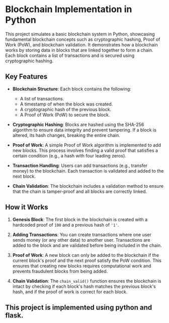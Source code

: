 # Blockchain Implementation in Python

This project simulates a basic blockchain system in Python, showcasing fundamental blockchain concepts such as cryptographic hashing, Proof of Work (PoW), and blockchain validation. It demonstrates how a blockchain works by storing data in blocks that are linked together to form a chain. Each block contains a list of transactions and is secured using cryptographic hashing. 

## Key Features

- **Blockchain Structure**: Each block contains the following:
  - A list of transactions.
  - A timestamp of when the block was created.
  - A cryptographic hash of the previous block.
  - A Proof of Work (PoW) to secure the block.
  
- **Cryptographic Hashing**: Blocks are hashed using the SHA-256 algorithm to ensure data integrity and prevent tampering. If a block is altered, its hash changes, breaking the entire chain.
  
- **Proof of Work**: A simple Proof of Work algorithm is implemented to add new blocks. This process involves finding a valid proof that satisfies a certain condition (e.g., a hash with four leading zeros).
  
- **Transaction Handling**: Users can add transactions (e.g., transfer money) to the blockchain. Each transaction is validated and added to the next block.

- **Chain Validation**: The blockchain includes a validation method to ensure that the chain is tamper-proof and all blocks are correctly linked.

## How it Works

1. **Genesis Block**: The first block in the blockchain is created with a hardcoded proof of `100` and a previous hash of `'1'`.

2. **Adding Transactions**: You can create transactions where one user sends money (or any other data) to another user. Transactions are added to the block and are validated before being included in the chain.

3. **Proof of Work**: A new block can only be added to the blockchain if the current block's proof and the next proof satisfy the PoW condition. This ensures that creating new blocks requires computational work and prevents fraudulent blocks from being added.

4. **Chain Validation**: The `chain_valid()` function ensures the blockchain is intact by checking if each block's hash matches the previous block's hash, and if the proof of work is correct for each block.

## This project is implemented using python and flask.

